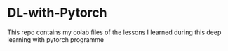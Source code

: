 # DL-with-Pytorch
This repo contains my colab files of the lessons I learned during this deep learning with pytorch programme
